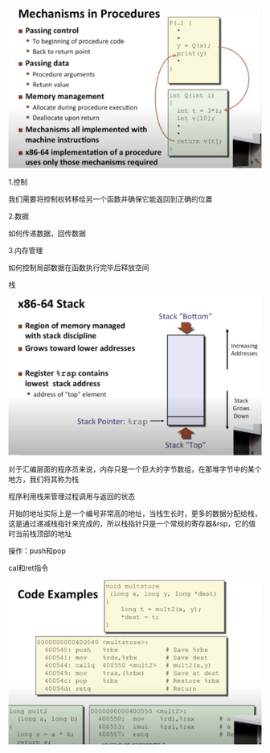 ![image-20230220003419469](image/image-20230220003419469.png)

1.控制

我们需要将控制权转移给另一个函数并确保它能返回到正确的位置

2.数据

如何传递数据，回传数据

3.内存管理

如何控制局部数据在函数执行完毕后释放空间



栈

![image-20230220003459369](image/image-20230220003459369.png)

对于汇编层面的程序员来说，内存只是一个巨大的字节数组，在那堆字节中的某个地方，我们将其称为栈

程序利用栈来管理过程调用与返回的状态

开始的地址实际上是一个编号非常高的地址，当栈生长时，更多的数据分配给栈，这是通过递减栈指针来完成的，所以栈指针只是一个常规的寄存器&rsp，它的值时当前栈顶部的地址

操作：push和pop



cal和ret指令

![image-20230220003532998](image/image-20230220003532998.png)